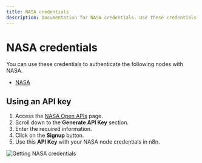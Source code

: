 ```yaml
---
title: NASA credentials
description: Documentation for NASA credentials. Use these credentials to authenticate NASA in n8n, a workflow automation platform.
---
```


# NASA credentials

You can use these credentials to authenticate the following nodes with NASA.

- [NASA](/integrations/builtin/app-nodes/n8n-nodes-base.nasa/)

## Using an API key

1. Access the [NASA Open APIs](https://api.nasa.gov/) page.
2. Scroll down to the **Generate API Key** section.
3. Enter the required information.
3. Click on the **Signup** button.
4. Use this **API Key** with your NASA node credentials in n8n.

![Getting NASA credentials](/_images/integrations/builtin/credentials/nasa/using-api.gif)


